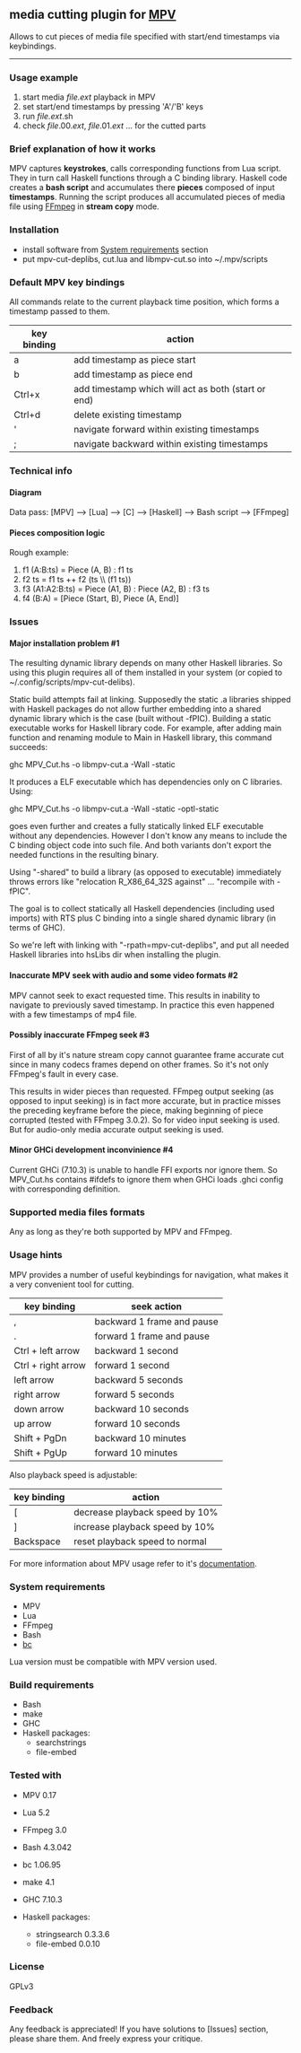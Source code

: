 ## media cutting plugin for [MPV](https://github.com/mpv-player/mpv)

Allows to cut pieces of media file specified with start/end timestamps via
keybindings.

--------------------------------------------------------------------------------

### Usage example

1. start media _file.ext_ playback in MPV
2. set start/end timestamps by pressing 'A'/'B' keys
3. run _file.ext_.sh
4. check _file_.00\._ext_, _file_.01\._ext_ ... for the cutted parts

### Brief explanation of how it works
MPV captures **keystrokes**, calls corresponding functions from Lua script.
They in turn call Haskell functions through a C binding library. Haskell code
creates a **bash script** and accumulates there **pieces** composed of input
**timestamps**. Running the script produces all accumulated pieces of media
file using [FFmpeg](https://github.com/FFmpeg/FFmpeg) in **stream copy** mode.


### Installation
* install software from [System requirements](#system-requirements) section
* put mpv-cut-deplibs, cut.lua and libmpv-cut.so into ~/.mpv/scripts


### Default MPV key bindings
All commands relate to the current playback time position, which forms a
timestamp passed to them.

key binding | action
----------- | ------
a           | add timestamp as piece start
b           | add timestamp as piece end
Ctrl+x      | add timestamp which will act as both (start or end)
Ctrl+d      | delete existing timestamp
'           | navigate forward within existing timestamps
;           | navigate backward within existing timestamps


### Technical info
#### Diagram
Data pass:
[MPV] --> [Lua] --> [C] --> [Haskell] --> Bash script --> [FFmpeg]

#### Pieces composition logic
Rough example:
1. f1 (A:B:ts) = Piece (A, B) : f1 ts
2. f2 ts = f1 ts ++ f2 (ts \\\\ (f1 ts))
3. f3 (A1:A2:B:ts) = Piece (A1, B) : Piece (A2, B) : f3 ts
4. f4 (B:A) = [Piece (Start, B), Piece (A, End)]

### Issues
#### Major installation problem #1
The resulting dynamic library depends on many other Haskell libraries. So using
this plugin requires all of them installed in your system (or copied to
~/.config/scripts/mpv-cut-delibs).

Static build attempts fail at linking.
Supposedly the static .a libraries shipped with Haskell packages do not allow
further embedding into a shared dynamic library which is the case (built
without -fPIC). Building a static executable works for Haskell library code. For
example, after adding main function and renaming module to Main in Haskell
library, this command succeeds:

ghc MPV_Cut.hs -o libmpv-cut.a -Wall -static

It produces a ELF executable which has dependencies only on C libraries. Using:

ghc MPV_Cut.hs -o libmpv-cut.a -Wall -static -optl-static

goes even further and creates a fully statically linked ELF executable without
any dependencies. However I don't know any means to include the C binding
object code into such file. And both variants don't export the needed functions
in the resulting binary.

Using "-shared" to build a library (as opposed to executable) immediately
throws errors like "relocation R_X86_64_32S against" ... "recompile with
-fPIC".

The goal is to collect statically all Haskell dependencies (including used
imports) with RTS plus C binding into a single shared dynamic library (in terms
of GHC).

So we're left with linking with "-rpath=mpv-cut-deplibs", and put all needed
Haskell libraries into hsLibs dir when installing the plugin.

#### Inaccurate MPV seek with audio and some video formats #2
MPV cannot seek to exact requested time. This results in inability to navigate
to previously saved timestamp. In practice this even happened with a few
timestamps of mp4 file.

#### Possibly inaccurate FFmpeg seek #3
First of all by it's nature stream copy cannot guarantee frame accurate cut
since in many codecs frames depend on other frames. So it's not only FFmpeg's
fault in every case.

This results in wider pieces than requested. FFmpeg output seeking (as opposed
to input seeking) is in fact more accurate, but in practice misses the
preceding keyframe before the piece, making beginning of piece corrupted
(tested with FFmpeg 3.0.2). So for video input seeking is used. But for
audio-only media accurate output seeking is used.

#### Minor GHCi development inconvinience #4
Current GHCi (7.10.3) is unable to handle FFI exports nor ignore them. So
MPV_Cut.hs contains #ifdefs to ignore them when GHCi loads .ghci config with
corresponding definition.

### Supported media files formats
Any as long as they're both supported by MPV and FFmpeg.

### Usage hints
MPV provides a number of useful keybindings for navigation, what makes it a
very convenient tool for cutting.

key binding        | seek action
------------------ | ------------
,                  | backward 1 frame and pause
.                  | forward 1 frame and pause
Ctrl + left arrow  | backward 1 second
Ctrl + right arrow | forward 1 second
left arrow         | backward 5 seconds
right arrow        | forward 5 seconds
down arrow         | backward 10 seconds
up arrow           | forward 10 seconds
Shift + PgDn       | backward 10 minutes
Shift + PgUp       | forward 10 minutes


Also playback speed is adjustable:

key binding        | action
------------------ | ------------
[                  | decrease playback speed by 10%
]                  | increase playback speed by 10%
Backspace          | reset playback speed to normal

For more information about MPV usage refer to it's
[documentation](https://mpv.io/manual/stable/).

### System requirements
* MPV
* Lua
* FFmpeg
* Bash
* [bc](http://www.gnu.org/software/bc)

Lua version must be compatible with MPV version used.

### Build requirements
* Bash
* make
* GHC
* Haskell packages:
    * searchstrings
    * file-embed

### Tested with
* MPV 0.17
* Lua 5.2
* FFmpeg 3.0

* Bash 4.3.042
* bc 1.06.95

* make 4.1
* GHC 7.10.3
* Haskell packages:
    * stringsearch 0.3.3.6
    * file-embed 0.0.10

### License
GPLv3

### Feedback
Any feedback is appreciated! If you have solutions to [Issues] section,
please share them. And freely express your critique.
